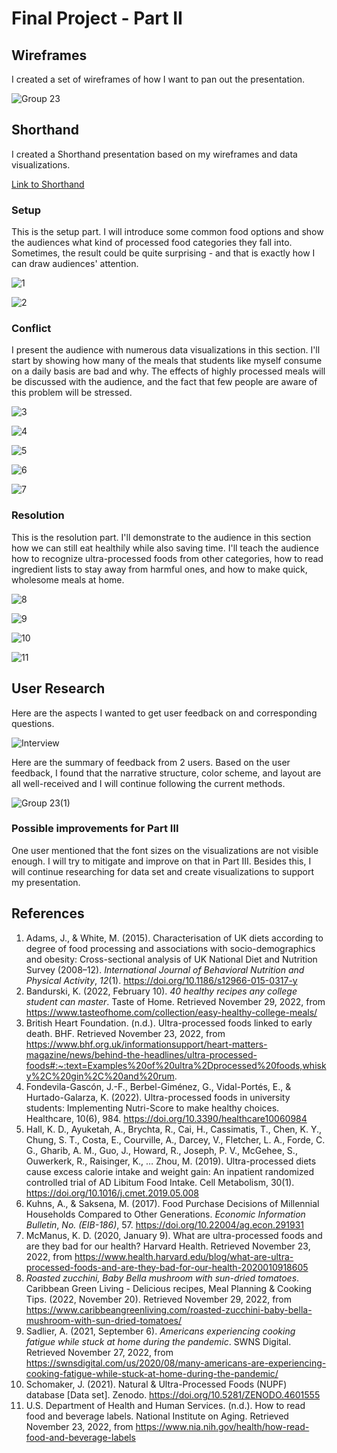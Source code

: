 # Final Project - Part II
## Wireframes
I created a set of wireframes of how I want to pan out the presentation. 

![Group 23](https://user-images.githubusercontent.com/107513376/204947537-95d9fe38-6601-43d6-9014-4776ae9b6c9e.png)

## Shorthand

I created a Shorthand presentation based on my wireframes and data visualizations.

[Link to Shorthand](https://preview.shorthand.com/szoN8w4bHYVtRssZ)

### Setup

This is the setup part. I will introduce some common food options and show the audiences what kind of processed food categories they fall into. Sometimes, the result could be quite surprising - and that is exactly how I can draw audiences' attention.

![1](https://user-images.githubusercontent.com/107513376/204961044-83fa3629-7a4f-42ab-a280-b65fac68ee16.PNG)

![2](https://user-images.githubusercontent.com/107513376/204961060-ad8c24d8-a285-4f80-8a93-3627e207d1d8.PNG)

### Conflict

I present the audience with numerous data visualizations in this section. I'll start by showing how many of the meals that students like myself consume on a daily basis are bad and why. The effects of highly processed meals will be discussed with the audience, and the fact that few people are aware of this problem will be stressed.

![3](https://user-images.githubusercontent.com/107513376/204961090-df71ece5-86f2-40de-823f-62afdcd34945.PNG)

![4](https://user-images.githubusercontent.com/107513376/204961124-7fd91bfc-0381-4a39-afbc-30fc2be381a7.PNG)

![5](https://user-images.githubusercontent.com/107513376/204961192-128129bb-70b4-4c41-b56a-20e0e64f3649.PNG)

![6](https://user-images.githubusercontent.com/107513376/204961202-a2cc3129-122c-4d25-aea3-aa873154ac06.PNG)

![7](https://user-images.githubusercontent.com/107513376/204961214-b4eb342d-41bc-4640-8312-83c1dcccd7de.PNG)

### Resolution

This is the resolution part. I'll demonstrate to the audience in this section how we can still eat healthily while also saving time. I'll teach the audience how to recognize ultra-processed foods from other categories, how to read ingredient lists to stay away from harmful ones, and how to make quick, wholesome meals at home.

![8](https://user-images.githubusercontent.com/107513376/204961232-0641e4aa-ec52-4499-a2b0-fd34f1e8fe67.PNG)

![9](https://user-images.githubusercontent.com/107513376/204961233-d3d80ce5-7aad-4449-a1ab-02e18e137a55.PNG)

![10](https://user-images.githubusercontent.com/107513376/204961234-7da2006c-f623-46ce-a107-d287247fe304.PNG)

![11](https://user-images.githubusercontent.com/107513376/204961235-db435c9d-3dce-46cf-887f-1f9976de733d.PNG)


## User Research

Here are the aspects I wanted to get user feedback on and corresponding questions.

![Interview](https://user-images.githubusercontent.com/107513376/204932420-31a80edc-10ad-4987-8db6-f376a91161f2.jpg)

Here are the summary of feedback from 2 users. Based on the user feedback, I found that the narrative structure, color scheme, and layout are all well-received and I will continue following the current methods. 

![Group 23(1)](https://user-images.githubusercontent.com/107513376/204957429-909b2e90-4418-4e9a-8ee5-e265b40fe96f.png)

### Possible improvements for Part III
One user mentioned that the font sizes on the visualizations are not visible enough. I will try to mitigate and improve on that in Part III. 
Besides this, I will continue researching for data set and create visualizations to support my presentation.


## References

1. Adams, J., & White, M. (2015). Characterisation of UK diets according to degree of food processing and associations with socio-demographics and obesity: Cross-sectional analysis of UK National Diet and Nutrition Survey (2008–12). *International Journal of Behavioral Nutrition and Physical Activity*, *12*(1). https://doi.org/10.1186/s12966-015-0317-y 
2. Bandurski, K. (2022, February 10). *40 healthy recipes any college student can master*. Taste of Home. Retrieved November 29, 2022, from https://www.tasteofhome.com/collection/easy-healthy-college-meals/ 
3. British Heart Foundation. (n.d.). Ultra-processed foods linked to early death. BHF. Retrieved November 23, 2022, from https://www.bhf.org.uk/informationsupport/heart-matters-magazine/news/behind-the-headlines/ultra-processed-foods#:~:text=Examples%20of%20ultra%2Dprocessed%20foods,whisky%2C%20gin%2C%20and%20rum.
4. Fondevila-Gascón, J.-F., Berbel-Giménez, G., Vidal-Portés, E., & Hurtado-Galarza, K. (2022). Ultra-processed foods in university students: Implementing Nutri-Score to make healthy choices. Healthcare, 10(6), 984. https://doi.org/10.3390/healthcare10060984
5. Hall, K. D., Ayuketah, A., Brychta, R., Cai, H., Cassimatis, T., Chen, K. Y., Chung, S. T., Costa, E., Courville, A., Darcey, V., Fletcher, L. A., Forde, C. G., Gharib, A. M., Guo, J., Howard, R., Joseph, P. V., McGehee, S., Ouwerkerk, R., Raisinger, K., … Zhou, M. (2019). Ultra-processed diets cause excess calorie intake and weight gain: An inpatient randomized controlled trial of AD Libitum Food Intake. Cell Metabolism, 30(1). https://doi.org/10.1016/j.cmet.2019.05.008
6. Kuhns, A., & Saksena, M. (2017). Food Purchase Decisions of Millennial Households Compared to Other Generations. *Economic Information Bulletin*, *No. (EIB-186)*, 57. https://doi.org/10.22004/ag.econ.291931
7. McManus, K. D. (2020, January 9). What are ultra-processed foods and are they bad for our health? Harvard Health. Retrieved November 23, 2022, from https://www.health.harvard.edu/blog/what-are-ultra-processed-foods-and-are-they-bad-for-our-health-2020010918605
8. *Roasted zucchini, Baby Bella mushroom with sun-dried tomatoes*. Caribbean Green Living - Delicious recipes, Meal Planning & Cooking Tips. (2022, November 20). Retrieved November 29, 2022, from https://www.caribbeangreenliving.com/roasted-zucchini-baby-bella-mushroom-with-sun-dried-tomatoes/ 
9. Sadlier, A. (2021, September 6). *Americans experiencing cooking fatigue while stuck at home during the pandemic*. SWNS Digital. Retrieved November 27, 2022, from https://swnsdigital.com/us/2020/08/many-americans-are-experiencing-cooking-fatigue-while-stuck-at-home-during-the-pandemic/ 
10. Schomaker, J. (2021). Natural & Ultra-Processed Foods (NUPF) database [Data set]. Zenodo. https://doi.org/10.5281/ZENODO.4601555
11. U.S. Department of Health and Human Services. (n.d.). How to read food and beverage labels. National Institute on Aging. Retrieved November 23, 2022, from https://www.nia.nih.gov/health/how-read-food-and-beverage-labels


